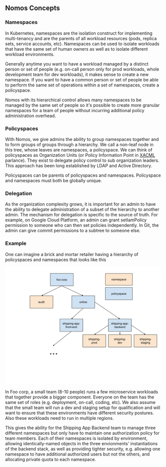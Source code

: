 ## Nomos Concepts

### Namespaces

In Kubernetes, namespaces are the isolation construct for implementing
multi-tenancy and are the parents of all workload resources (pods, replica sets,
service accounts, etc). Namespaces can be used to isolate workloads that have
the same set of human owners as well as to isolate different workload
environments.

Generally anytime you want to have a workload managed by a distinct person or
set of people (e.g. on-call person only for prod workloads, whole development
team for dev workloads), it makes sense to create a new namespace. If you want
to have a common person or set of people be able to perform the same set of
operations within a set of namespaces, create a policyspace.

Nomos with its hierarchical control allows many namespaces to be managed by the
same set of people so it's possible to create more granular namespaces for a
team of people without incurring additional policy administration overhead.

### Policyspaces

With Nomos, we give admins the ability to group namespaces together and to form
groups of groups through a hierarchy. We call a non-leaf node in this tree,
whose leaves are namespaces, a policyspace. We can think of policyspaces as
Organization Units (or Policy Information Point in
[XACML](https://en.wikipedia.org/wiki/XACML#Terminology) parlance). They exist
to delegate policy control to sub organization leaders. This approach has been
long established by LDAP and Active Directory.

Policyspaces can be parents of policyspaces and namespaces. Policyspace and
namespaces must both be globally unique.

### Delegation

As the organization complexity grows, it is important for an admin to have the
ability to delegate administration of a subset of the hierarchy to another
admin. The mechanism for delegation is specific to the source of truth. For
example, on Google Cloud Platform, an admin can grant setIamPolicy permission to
someone who can then set policies independently. In Git, the admin can give
commit permissions to a subtree to someone else.

### Example

One can imagine a brick and mortar retailer having a hierarchy of policyspaces
and namespaces that looks like this

![drawing](img/foo_corp_hierarchy.svg)

In Foo corp, a small team (8-10 people) runs a few microservice workloads that
together provide a bigger component. Everyone on the team has the same set of
roles (e.g. deployment, on-call, coding, etc). We also assume that the small
team will run a dev and staging setup for qualification and will want to ensure
that these environments have different security postures. Also these workloads
need to run in multiple regions.

This gives the ability for the Shipping App Backend team to manage three
different namespaces but only have to maintain one authorization policy for team
members. Each of their namespaces is isolated by environment, allowing
identically-named objects in the three envionments' instantiations of the
backend stack, as well as providing tighter security, e.g. allowing one
namespace to have additional authorized users but not the others, and allocating
private quota to each namespace.
